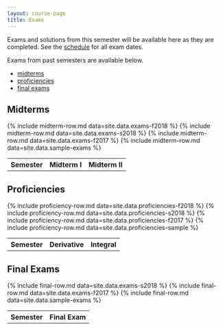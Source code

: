 ```yaml
---
layout: course-page
title: Exams
---
```


Exams and solutions from this semester will be available here as they are completed.  See the [schedule](assets/general/Fall2018/MATH251-Schedule-F2018.pdf) for all exam dates.

Exams from past semesters are available below.

* [midterms](#midterms)
* [proficiencies](#proficiencies)
* [final exams](#finals)


## <a id="midterms"></a>Midterms

<div class="x-scroll">
<table class="asst-table">
<tr><th>Semester</th><th>Midterm I</th><th>Midterm II</th></tr>
	{% include midterm-row.md data=site.data.exams-f2018 %}
	{% include midterm-row.md data=site.data.exams-s2018 %}
	{% include midterm-row.md data=site.data.exams-f2017 %}
	{% include midterm-row.md data=site.data.sample-exams %}
</table>
</div>

## <a id="proficiencies"></a>Proficiencies
<div class="x-scroll">
<table class="asst-table">
<tr><th>Semester</th><th>Derivative</th><th>Integral</th></tr>
	{% include proficiency-row.md data=site.data.proficiencies-f2018 %}
	{% include proficiency-row.md data=site.data.proficiencies-s2018 %}
	{% include proficiency-row.md data=site.data.proficiencies-f2017 %}
	{% include proficiency-row.md data=site.data.proficiencies-sample %}
</table>
</div>

## <a id="finals"></a>Final Exams

<div class="x-scroll">
<table class="asst-table">
<tr><th>Semester</th><th>Final Exam</th></tr>
	{% include final-row.md data=site.data.exams-s2018 %}
	{% include final-row.md data=site.data.exams-f2017 %}
	{% include final-row.md data=site.data.sample-exams %}
</table>
</div>

